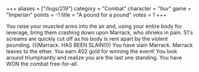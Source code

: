 +++
aliases = ["/logs/219"]
category = "Combat"
character = "Iluv"
game = "Imperian"
points = -1
title = "A pound for a pound"
votes = 1
+++

You raise your muscled arms into the air and, using your entire body for 
leverage, bring them crashing down upon Marrack, who shrieks in pain.
51's screams are quickly cut off as his body is rent apart by the violent 
pounding.
(((Marrack. HAS BEEN SLAIN!)))
You have slain Marrack.
Marrack leaves to the ether.
You earn 402 gold for winning the event!
You look around triumphantly and realize you are the last one standing. You 
have WON the combat free-for-all.